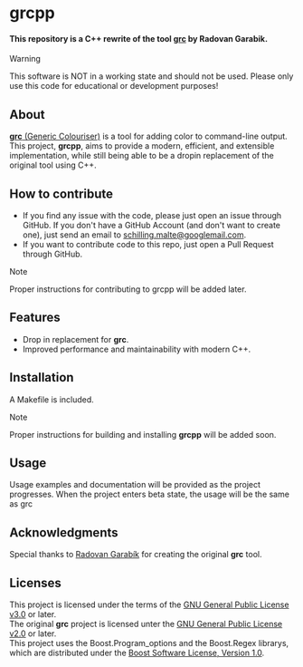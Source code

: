 <!--
This file is part of grcpp, a C++ rewrite of Radovan Garabiks 'grc'
Copyright (C) 2025 Malte Schilling schilling.malte@googlemail.com

This program is free software: you can redistribute it and/or modify
it under the terms of the GNU General Public License as published by
the Free Software Foundation, either version 3 of the License, or
(at your option) any later version.

This program is distributed in the hope that it will be useful,
but WITHOUT ANY WARRANTY; without even the implied warranty of
MERCHANTABILITY or FITNESS FOR A PARTICULAR PURPOSE.  See the
GNU General Public License for more details.

You should have received a copy of the GNU General Public License
along with this program.  If not, see <http://www.gnu.org/licenses/>.
-->

# grcpp

#### This repository is a C++ rewrite of the tool [**grc**](https://github.com/garabik/grc) by Radovan Garabik.

>[!WARNING]
>This software is NOT in a working state and should not be used. Please only use this code for educational or development purposes!

## About

[**grc** (Generic Colouriser)](https://github.com/garabik/grc) is a tool for adding color to command-line output. This project, **grcpp**, aims to provide a modern, efficient, and extensible implementation, while still being able to be a dropin replacement of the original tool using C++.

## How to contribute

- If you find any issue with the code, please just open an issue through GitHub. If you don't have a GitHub Account (and don't want to create one), just send an email to [schilling.malte@googlemail.com](mailto:schilling.malte@googlemail.com).
- If you want to contribute code to this repo, just open a Pull Request through GitHub.
>[!NOTE]
>Proper instructions for contributing to grcpp will be added later.

## Features

- Drop in replacement for **grc**.
- Improved performance and maintainability with modern C++.

## Installation

A Makefile is included.
>[!NOTE]
>Proper instructions for building and installing **grcpp** will be added soon.

## Usage

Usage examples and documentation will be provided as the project progresses.
When the project enters beta state, the usage will be the same as grc

## Acknowledgments

Special thanks to [Radovan Garabík](https://github.com/garabik) for creating the original **grc** tool.

## Licenses

This project is licensed under the terms of the [GNU General Public License v3.0](http://www.gnu.org/licenses/gpl-3.0.html) or later.</br>
The original **grc** project is licensed unter the [GNU General Public License v2.0](http://www.gnu.org/licenses/gpl-2.0.html) or later.</br>
This project uses the Boost.Program_options and the Boost.Regex librarys, which are distributed under the [Boost Software License, Version 1.0](https://www.boost.org/LICENSE_1_0.txt).
